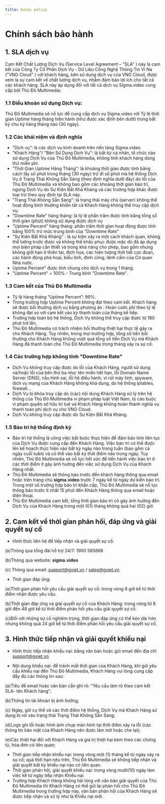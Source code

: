 ```yaml
---
title: Sales policy
---
```

# Chính sách bảo hành

## 1. SLA dịch vụ

Cam Kết Chất Lượng Dịch Vụ (Service Level Agreement – "SLA" ) này là cam kết của Công Ty Cổ Phần Dịch Vụ - Dữ Liệu Công Nghệ Thông Tin Vi Na ("VNG Cloud" ) với khách hàng, bên sử dụng dịch vụ của VNG Cloud, được xem là sự cam kết về chất lượng dịch vụ, nhằm đảm bảo lợi ích cho tất cả các khách hàng.
SLA này áp dụng đối với tất cả dịch vụ Sigma.video cung cấp bởi Thủ Đô Multimedia:

### 1.1	Điều khoản sử dụng Dịch vụ:
Thủ Đô Multimedia sẽ nỗ lực để cung cấp dịch vụ Sigma.video với Tỷ lệ thời gian Uptime hàng tháng hiện hành (như được xác định bên dưới) trong bất kỳ chu kỳ hàng tháng nào (30 ngày).

### 1.2	Các khái niệm và định nghĩa 
-	”Dịch vụ”: là các dịch vụ kinh doanh trên nền tảng Sigma.video
-	"Khách Hàng"/ "Bên Sử Dụng Dịch Vụ": là bất kỳ cá nhân, tổ chức nào sử dụng Dịch Vụ của Thủ Đô Multimedia, không tính khách hàng dùng thử miễn phí.
-	"Thời Gian Uptime Hàng Tháng": là khoảng thời gian được tính bằng cách lấy số phút trong tháng (30 ngày) trừ đi số phút mà hệ thống Dịch Vụ ở Trạng Thái Không Sẵn Sàng (theo định nghĩa dưới đây) do lỗi của Thủ Đô Multimedia và không bao gồm các khoảng thời gian bảo trì, ngưng Dịch Vụ do Sự Kiện Bất Khả Kháng và các trường hợp khác được loại trừ theo quy định tại SLA này.
-	"Trạng Thái Không Sẵn Sàng": là trạng thái máy chủ (server) không thể hoạt động bình thường khiến tất cả Khách Hàng không thể truy cập dịch vụ.
-	"Downtime Rate" hàng tháng: là tỷ lệ phần trăm được tính bằng tổng số thời gian (phút) không sử dụng đươc dịch vụ
-	"Uptime Percent" hàng tháng: phần trăm thời gian hoạt động được tính bằng 100% trừ mức trung bình của "Downtime Rate" 
-	"Sự Kiện Bất Khả Kháng" : là sự kiện xảy ra một cách khách quan, không thể lường trước được và không thể khắc phục được mặc dù đã áp dụng mọi biện pháp cần thiết và trong khả năng cho phép, bao gồm nhưng không giới hạn ở thiên tai, địch họa, các hiện tượng thời tiết cực đoan, các hành động phá hoại, biểu tình, đình công, lệnh cấm của Cơ quan Nhà nước.
-	Uptime Percent" được tính chung cho dịch vụ trong 1 tháng.
-	"Uptime Percent" = 100% - Trung bình "Downtime Rate".

### 1.3	Cam kết của Thủ Đô Multimedia
-	Tỷ lệ hàng tháng “Uptime Percent”: 99%.
-	Trong trường hợp Uptime Percent không đạt theo cam kết. Khách hàng sẽ được bồi thường dịch vụ bằng phương án : Hoàn cước phí theo tỷ lệ không đạt so với cam kết vào kỳ thanh toán của tháng kế tiếp.
-	Trường hợp toàn bộ hệ thống, Dịch Vụ không thể truy cập được từ 180 phút trở lên, 
-	Thủ Đô Multimedia có trách nhiệm bồi thường thiệt hại thực tế gây ra cho Khách Hàng. Tuy nhiên, trong mọi trường hợp, tổng số tiền bồi thường cho Khách Hàng không vượt quá tổng số tiền Dịch Vụ mà Khách Hàng đã thanh toán cho Thủ Đô Multimedia trong tháng xảy ra sự cố.

### 1.4 Các trường hợp không tính "Downtime Rate" 
-	Dịch Vụ không truy cập được do lỗi của Khách Hàng, người sử dụng và/hoặc lỗi của bên thứ ba như: tên miền hết hạn, lỗi Domain Name Server (DNS), cấu hình sai, lỗi hệ điều hành, vi rút máy tính, spyware, dịch vụ mạng của Khách Hàng không khả dụng, do hệ thống iptables, firewall...
-	Dịch Vụ bị khóa truy cập do (các) nội dung Khách Hàng xử lý trên hệ thống của Thủ Đô Multimedia vi phạm pháp luật Việt Nam, bị cáo buộc vi phạm quyền sở hữu trí tuệ và Khách Hàng không hoàn thành nghĩa vụ thanh toán phí dịch vụ cho VNG Cloud.
-	Dịch Vụ không truy cập được do Sự Kiện Bất Khả Kháng.

### 1.5	Bảo trì hệ thống định kỳ
-	Bảo trì hệ thống là công việc bắt buộc thực hiện để đảm bảo tính liên tục của Dịch Vụ được cung cấp đến Khách Hàng. Việc bảo trì có thể được lên kế hoạch thực hiện vào bất kỳ ngày nào trong tuần (bao gồm cả ngày cuối tuần) và có thể vào bất kỳ thời điểm nào trong ngày. Tuy nhiên, Thủ Đô Multimedia sẽ nỗ lực hết sức để tiến hành việc bảo trì ở các thời điểm ít gây ảnh hưởng đến việc sử dụng Dịch Vụ của Khách Hàng nhất.
-	Thủ Đô Multimedia sẽ thông báo trước đến khách hàng thông qua email hoặc trên trang chủ **sigma.video** trước 7 ngày kể từ ngày dự kiến bảo trì. Trong một số trường hợp bảo trì khẩn cấp, Thủ Đô Multimedia sẽ nỗ lực thông báo trước ít nhất 15 phút đến Khách Hàng thông qua email hoặc điện thoại.
-	Thủ Đô Multimedia cam kết, tổng thời gian bảo trì có gây ảnh hưởng đến Dịch Vụ của Khách Hàng trong một (01) tháng không quá hai (02) giờ.


## 2. Cam kết về thời gian phản hồi, đáp ứng và giải quyết sự cố

-	Hình thức liên hệ để tiếp nhận và giải quyết sự cố:

(a)Thông qua tổng đài hỗ trợ 24/7: 1900 585868

(b)Thông qua website: **sigma.video**

(c) Thông qua email: support@gviet.vn / sales@gviet.vn

-	Thời gian đáp ứng:

(a)Thời gian phản hồi yêu cầu giải quyết sự cố: trong vòng 8 giờ kể từ thời điểm nhận được yêu cầu.

(b)Thời gian đáp ứng và giải quyết sự cố của Khách Hàng: trong vòng từ 8 giờ đến 48 giờ kể từ thời điểm phản hồi yêu cầu giải quyết sự cố.

(c)Đối với những sự cố nghiêm trọng, thời gian đáp ứng có thể kéo dài hơn nhưng không quá  24 giờ  kể từ thời điểm phản hồi yêu cầu giải quyết sự cố.


## 3. Hình thức tiếp nhận và giải quyết khiếu nại
-	Hình thức tiếp nhận khiếu nại: bằng văn bản hoặc gửi email đến địa chỉ support@gviet.vn

-	Nội dung khiếu nại: để tránh mất thời gian của Khách Hàng, khi gửi yêu cầu khiếu nại đến Thủ Đô Multimedia, Khách Hàng vui lòng cung cấp đầy đủ các thông tin sau:

(a)Tiêu đề email hoặc văn bản cần ghi rõ: "Yêu cầu làm rõ theo cam kết SLA- tên Khách hàng";

(b)Thông tin tài khoản bị ảnh hưởng;

(c) Ngày, giờ cụ thể và các thời điểm hệ thống, Dịch Vụ mà Khách Hàng sử dụng bị rơi vào trạng thái Trạng Thái Không Sẵn Sàng;

(d)Logs ghi lỗi hoặc hình ảnh chụp màn hình tại thời điểm xảy ra lỗi (các thông tin bảo mật của Khách Hàng nên được làm mờ hoặc che lại);

(e)Các thiệt hại đối với Khách Hàng và giá trị thiệt hại kèm theo các chứng từ, hóa đơn có liên quan;

-	Thời gian tiếp nhận khiếu nại: trong vòng một (1) tháng kể từ ngày xảy ra sự cố; quá thời hạn nêu trên, Thủ Đô Multimedia sẽ không tiếp nhận và giải quyết bất kỳ khiếu nại nào có liên quan.
-	Thời gian phản hồi, giải quyết khiếu nại: trong vòng mười(10) ngày làm việc kể từ ngày tiếp nhận Khiếu nại.
-	Trường hợp Khách Hàng không hài lòng với văn bản giải quyết của Thủ Đô Multimedia thì Khách Hàng có thể gửi lại phản hồi cho Thủ Đô Multimedia trong trường hợp này, văn bản phản hồi của Khách Hàng sẽ được tiếp nhận và xử lý như là Khiếu nại mới.

